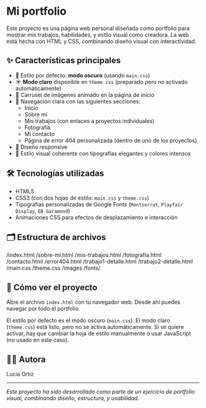 # Mi portfolio

Este proyecto es una página web personal diseñada como portfolio para mostrar mis trabajos, habilidades, y estilo visual como creadora. La web está hecha con HTML y CSS, combinando diseño visual con interactividad.

## ✨ Características principales

- 🌙 Estilo por defecto: **modo oscuro** (usando `main.css`)
- ☀️ **Modo claro** disponible en `theme.css` (preparado pero no activado automáticamente)
- 🎠 Carrusel de imágenes animado en la página de inicio
- 📄 Navegación clara con las siguientes secciones:
  - Inicio
  - Sobre mí
  - Mis trabajos (con enlaces a proyectos individuales)
  - Fotografía
  - Mi contacto
  - Página de error 404 personalizada (dentro de uno de los proyectos)
- 📱 Diseño responsive
- 🎨 Estilo visual coherente con tipografías elegantes y colores intensos

## 🛠️ Tecnologías utilizadas

- HTML5
- CSS3 (con dos hojas de estilo: `main.css` y `theme.css`)
- Tipografías personalizadas de Google Fonts (`Montserrat`, `Playfair Display`, `EB Garamond`)
- Animaciones CSS para efectos de desplazamiento e interacción

## 🗂️ Estructura de archivos

/index.html
/sobre-mi.html
/mis-trabajos.html
/fotografia.html
/contacto.html
/error404.html
/trabajo1-detalle.html
/trabajo2-detalle.html
/main.css
/theme.css
/images
/fonts/


## 🧭 Cómo ver el proyecto

Abre el archivo `index.html` con tu navegador web. Desde ahí puedes navegar por todo el portfolio.

El estilo por defecto es el modo oscuro (`main.css`). El modo claro (`theme.css`) está listo, pero no se activa automáticamente. Si se quiere activar, hay que cambiar la hoja de estilo manualmente o usar JavaScript (no usado en este caso).

## 👩‍🎨 Autora

Lucía Ortiz

---

*Este proyecto ha sido desarrollado como parte de un ejercicio de portfolio visual, combinando diseño, estructura, y usabilidad.*
